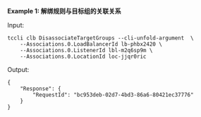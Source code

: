 **Example 1: 解绑规则与目标组的关联关系**



Input: 

```
tccli clb DisassociateTargetGroups --cli-unfold-argument  \
    --Associations.0.LoadBalancerId lb-phbx2420 \
    --Associations.0.ListenerId lbl-m2q6sp9m \
    --Associations.0.LocationId loc-jjqr0ric
```

Output: 
```
{
    "Response": {
        "RequestId": "bc953deb-02d7-4bd3-86a6-80421ec37776"
    }
}
```


